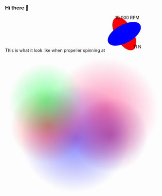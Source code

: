 ### Hi there 👋

This is what it look like when propeller spinning at
<svg width="120" height="120">
  <g transform="translate(0 30)">
    <rect fill="red" width="120" height="60" rx="60" ry="30" >
          <animateTransform attributeName="transform"
                          type="rotate"
                          from="0 60 30"
                          to="360 60 30"
                          dur="0.0059998800024"
                          repeatCount="indefinite"/>
    </rect>
    <rect fill="blue" width="120" height="60" rx="60" ry="30" >
      <animateTransform attributeName="transform"
                        type="rotate"
                        from="90 60 30"
                        to="450 60 30"
                        dur="0.0059998800024"
                        repeatCount="indefinite"/>
    </rect>
  </g>
  <text x="25%" y="10%">10 000 RPM</text>
  <text x="75%" y="90%">11 N</text>
</svg>

<svg fill="none" height="1141" viewBox="0 0 1288 1141" width="1288" xmlns="http://www.w3.org/2000/svg" xmlns:xlink="http://www.w3.org/1999/xlink">
    <radialGradient id="a" cx="0" cy="0" gradientTransform="matrix(0 456 -456 0 587.129 684.461)" gradientUnits="userSpaceOnUse" r="1">
        <stop offset="0" stop-color="#00f"/> <!-- Blue color -->
        <stop offset="1" stop-color="#00f" stop-opacity="0.0"/>
    </radialGradient>
    <radialGradient id="b" cx="0" cy="0" gradientTransform="matrix(0 445.5 -445.5 0 841.629 445.961)" gradientUnits="userSpaceOnUse" r="1">
        <stop offset="0" stop-color="#ff1a6c"/> <!-- Pink color -->
        <stop offset="1" stop-color="#ff1a6c" stop-opacity="0.0"/>
    </radialGradient>
    <radialGradient id="c" cx="0" cy="0" gradientTransform="matrix(0 314 -314 0 887.129 655.461)" gradientUnits="userSpaceOnUse" r="1">
        <stop offset="0" stop-color="#800080"/> <!-- Purple color -->
        <stop offset="1" stop-color="#800080" stop-opacity="0.0"/>
    </radialGradient>
    <radialGradient id="d" cx="0" cy="0" gradientTransform="matrix(0 314 -314 0 358.898 576.591)" gradientUnits="userSpaceOnUse" r="1">
        <stop offset="0" stop-color="#f00"/> <!-- Red color -->
        <stop offset="1" stop-color="#f00" stop-opacity="0.0"/>
    </radialGradient>
    <radialGradient id="e" cx="0" cy="0" gradientTransform="matrix(0 314 -314 0 308.898 370.591)"  gradientUnits="userSpaceOnUse" r="1">
        <stop offset="0" stop-color="#00ff37"/> <!-- Red color -->
        <stop offset="1" stop-color="#00ff37" stop-opacity="0.0"/>
    </radialGradient>
    <radialGradient id="e" cx="0" cy="0" gradientTransform="matrix(0 314 -314 0 358.898 76.591)"  gradientUnits="userSpaceOnUse" r="1">
        <stop offset="0" stop-color="#ff00c8"/> <!-- Red color -->
        <stop offset="1" stop-color="#ff00c8" stop-opacity="0.0"/>
    </radialGradient>
   <circle cx="587.129" cy="684.461" fill="url(#a)" opacity=".5" r="456" transform="matrix(0 1 -1 0 1271.59 97.332)"/>
    <circle cx="841.629" cy="445.961" fill="url(#b)" opacity=".5" r="445.5" transform="matrix(0 1 -1 0 1287.59 -395.668)"/>
    <circle cx="887.129" cy="655.461" fill="url(#c)" opacity=".5" r="314" transform="matrix(0 1 -1 0 1542.59 -231.668)"/>
    <circle cx="358.898" cy="576.591" fill="url(#d)" opacity=".5" r="314" transform="matrix(.98829352 .15256446 -.15256446 .98829352 92.168725 -48.005229)"/>
    <circle cx="308.898" cy="370.591" fill="url(#e)" opacity=".5" r="314" transform="matrix(.98829352 .15256446 -.15256446 .98829352 92.168725 -48.005229)"/>
    <circle cx="358.898" cy="76.591" fill="url(#df)" opacity=".5" r="314" transform="matrix(.98829352 .15256446 -.15256446 .98829352 92.168725 -48.005229)"/>
</svg>

<!--
**magnushc/magnushc** is a ✨ _special_ ✨ repository because its `README.md` (this file) appears on your GitHub profile.

Here are some ideas to get you started:

- 🔭 I’m currently working on ...
- 🌱 I’m currently learning ...
- 👯 I’m looking to collaborate on ...
- 🤔 I’m looking for help with ...
- 💬 Ask me about ...
- 📫 How to reach me: ...
- 😄 Pronouns: ...
- ⚡ Fun fact: ...
-->
